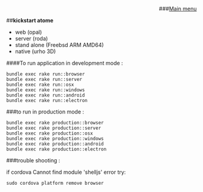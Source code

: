 
<div align="right">

###[Main menu](./atome.md)
</div>

##**kickstart atome**

- web (opal)
- server (roda)
- stand alone (Freebsd ARM AMD64)
- native (urho 3D)


####To run application in development mode :

    bundle exec rake run::browser  
    bundle exec rake run::server
    bundle exec rake run::osx
    bundle exec rake run::windows
    bundle exec rake run::android
    bundle exec rake run::electron


###to run in production mode :

    bundle exec rake production::browser  
    bundle exec rake production::server
    bundle exec rake production::osx
    bundle exec rake production::windows
    bundle exec rake production::android
    bundle exec rake production::electron

###trouble shooting :

if cordova Cannot find module 'shelljs' error
try:

    sudo cordova platform remove browser